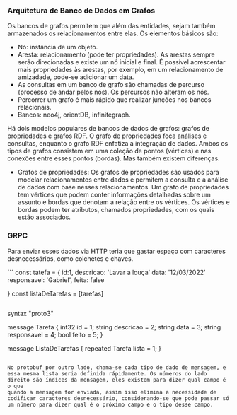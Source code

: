 <h3> Arquitetura de Banco de Dados em Grafos </h3>

Os bancos de grafos permitem que além das entidades, sejam também armazenados os relacionamentos entre elas.
Os elementos básicos são:

- Nó: instância de um objeto.
- Aresta: relacionamento (pode ter propriedades). As arestas sempre serão direcionadas e existe um nó inicial e final. É possível acrescentar mais propriedades às arestas, por exemplo, em um relacionamento de amizadade, pode-se adicionar um data. 
- As consultas em um banco de grafo são chamadas de percurso (processo de andar pelos nós). Os percursos não alteram os nós.
- Percorrer um grafo é mais rápido que realizar junções nos bancos relacionais.
- Bancos: neo4j, orientDB, infinitegraph.

Há dois modelos populares de bancos de dados de grafos: grafos de propriedades e grafos RDF. O grafo de propriedades foca análises e consultas, enquanto o grafo RDF enfatiza a integração de dados. Ambos os tipos de grafos consistem em uma coleção de pontos (vértices) e nas conexões entre esses pontos (bordas). Mas também existem diferenças.

* Grafos de propriedades:
Os grafos de propriedades são usados para modelar relacionamentos entre dados e permitem a consulta e a análise de dados com base nesses relacionamentos. Um grafo de propriedades tem vértices que podem conter informações detalhadas sobre um assunto e bordas que denotam a relação entre os vértices. Os vértices e bordas podem ter atributos, chamados propriedades, com os quais estão associados.


<h3>GRPC</h3>
Para enviar esses dados via HTTP teria que gastar espaço com caracteres desnecessários, como colchetes e chaves.

´´´
const tatefa = {
  id:1,
  descricao: 'Lavar a louça'
  data: '12/03/2022'
  responsavel: 'Gabriel',
  feita: false
  
}
const listaDeTarefas = [tarefas]
```
```
syntax "proto3"

message Tarefa {
  int32 id = 1;
  string descricao = 2;
  string data = 3;
  string responsavel = 4;
  bool feito = 5;
}

message ListaDeTarefas {
  repeated Tarefa lista = 1;
 }
 ```
 
No protobuf por outro lado, chama-se cada tipo de dado de mensagem, e essa mesma lista seria definida rápidamente. Os números do lado direito são índices da mensagem, eles existem para dizer qual campo é o que
quando a mensagem for enviada, assim isso elimina a necessidade de codificar caracteres desnecessário, considerando-se que pode passar só um número para dizer qual é o próximo campo e o tipo desse campo. 
